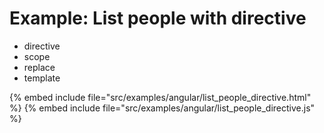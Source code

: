 # Example: List people with directive

* directive
* scope
* replace
* template

{% embed include file="src/examples/angular/list_people_directive.html" %}
{% embed include file="src/examples/angular/list_people_directive.js" %}



